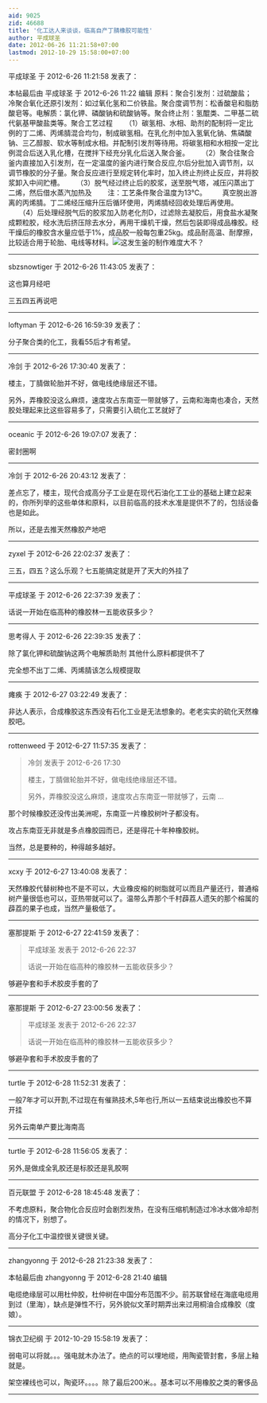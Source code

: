 ```yaml
---
aid: 9025
zid: 46688
title: '化工达人来谈谈，临高自产丁腈橡胶可能性'
author: 平成球圣
date: 2012-06-26 11:21:58+07:00
lastmod: 2012-10-29 15:58:00+07:00
---
```


平成球圣 于 2012-6-26 11:21:58 发表了：

本帖最后由 平成球圣 于 2012-6-26 11:22 编辑 原料：聚合引发剂：过硫酸盐；冷聚合氧化还原引发剂：如过氧化氢和二价铁盐。聚合度调节剂：松香酸皂和脂肪酸皂等。电解质：氯化钾、磷酸钠和硫酸钠等。聚合终止剂：氢醌类、二甲基二硫代氨基甲酸盐类等。聚合工艺过程 　　（1）碳氢相、水相、助剂的配制将一定比例的丁二烯、丙烯腈混合均匀，制成碳氢相。在乳化剂中加入氢氧化钠、焦磷酸钠、三乙醇胺、软水等制成水相。并配制引发剂等待用。将碳氢相和水相按一定比例混合后送入乳化槽，在搅拌下经充分乳化后送入聚合釜。 　　（2）聚合往聚合釜内直接加入引发剂，在一定温度的釜内进行聚合反应,尔后分批加入调节剂，以调节橡胶的分子量。聚合反应进行至规定转化率时，加入终止剂终止反应，并将胶浆卸入中间贮槽。 　　（3）脱气经过终止后的胶浆，送至脱气塔，减压闪蒸出丁二烯，然后借水蒸汽加热及 　　注：工艺条件聚合温度为13℃。 　　真空脱出游离的丙烯腈。丁二烯经压缩升压后循环使用，丙烯腈经回收处理后再使用。 　　（4）后处理经脱气后的胶浆加入防老化剂D，过滤除去凝胶后，用食盐水凝聚成颗粒胶，经水洗后挤压除去水分，再用干燥机干燥，然后包装即得成品橡胶。经干燥后的橡胶含水量应低于1%，成品胶一般每包重25kg。成品耐高温、耐摩擦，比较适合用于轮胎、电线等材料。![](http://imgsrc.baidu.com/baike/abpic/item/adee30dd886544c08c102967.jpg)这发生釜的制作难度大不？

---------

sbzsnowtiger 于 2012-6-26 11:43:05 发表了：

这也算月经吧

三五四五再说吧

---------

loftyman 于 2012-6-26 16:59:39 发表了：

分子聚合类的化工，我看55后才有希望。

---------

冷剑 于 2012-6-26 17:30:40 发表了：

楼主，丁腈做轮胎并不好，做电线绝缘层还不错。

另外，弄橡胶没这么麻烦，速度攻占东南亚一带就够了，云南和海南也凑合，天然胶处理起来比这些容易多了，只需要引入硫化工艺就好了

---------

oceanic 于 2012-6-26 19:07:07 发表了：

密封圈啊

---------

冷剑 于 2012-6-26 20:43:12 发表了：

差点忘了，楼主，现代合成高分子工业是在现代石油化工工业的基础上建立起来的，你所列举的这些单体和原料，以目前临高的技术水准是提供不了的，包括设备也是如此。

所以，还是去推天然橡胶产地吧

---------

zyxel 于 2012-6-26 22:02:37 发表了：

三五，四五？这么乐观？七五能搞定就是开了天大的外挂了

---------

平成球圣 于 2012-6-26 22:37:39 发表了：

话说一开始在临高种的橡胶林一五能收获多少？

---------

思考得人 于 2012-6-26 22:39:35 发表了：

除了氯化钾和硫酸钠这两个电解质助剂 其他什么原料都提供不了

完全想不出丁二烯、丙烯腈该怎么规模提取

---------

瘫痪 于 2012-6-27 03:22:49 发表了：

非达人表示，合成橡胶这东西没有石化工业是无法想象的。老老实实的硫化天然橡胶吧。

---------

rottenweed 于 2012-6-27 11:57:35 发表了：

> 冷剑 发表于 2012-6-26 17:30
> 
> 楼主，丁腈做轮胎并不好，做电线绝缘层还不错。
> 
> 另外，弄橡胶没这么麻烦，速度攻占东南亚一带就够了，云南 ...



那个时候橡胶还没传出美洲呢，东南亚一片橡胶树叶子都没有。

攻占东南亚无非就是多点橡胶园而已，还是得花十年种橡胶树。

当然，总是要种的，种得越多越好。

---------

xcxy 于 2012-6-27 13:40:08 发表了：

天然橡胶代替树种也不是不可以，大业橡皮榕的树脂就可以而且产量还行，普通榕树产量很低也可以，亚热带就可以了。温带么弄那个千村薜荔人遗矢的那个榕属的薜荔的果子也成，当然产量极低了。

---------

塞那提斯 于 2012-6-27 22:41:59 发表了：

> 平成球圣 发表于 2012-6-26 22:37
> 
> 话说一开始在临高种的橡胶林一五能收获多少？



够避孕套和手术胶皮手套的了

---------

塞那提斯 于 2012-6-27 23:00:56 发表了：

> 平成球圣 发表于 2012-6-26 22:37
> 
> 话说一开始在临高种的橡胶林一五能收获多少？



够避孕套和手术胶皮手套的了

---------

turtle 于 2012-6-28 11:52:31 发表了：

一般7年才可以开割,不过现在有催熟技术,5年也行,所以一五结束说出橡胶也不算开挂

另外云南单产要比海南高

---------

turtle 于 2012-6-28 11:56:05 发表了：

另外,是做成全乳胶还是标胶还是乳胶啊

---------

百元联盟 于 2012-6-28 18:45:48 发表了：

不考虑原料，聚合物化合反应时会剧烈发热，在没有压缩机制造过冷冰水做冷却剂的情况下，别想了。

高分子化工中温控很关键很关键。

---------

zhangyonng 于 2012-6-28 21:23:38 发表了：

本帖最后由 zhangyonng 于 2012-6-28 21:40 编辑 

电缆绝缘层可以用杜仲胶，杜仲树在中国分布范围不少。前苏联曾经在海底电缆用到过（里海），缺点是弹性不行，另外貌似文革时期弄出来过用桐油合成橡胶（度娘）。

---------

锦衣卫纪纲 于 2012-10-29 15:58:19 发表了：

弱电可以将就。。。强电就木办法了。绝点的可以埋地缆，用陶瓷管封套，多层上釉就是。

架空裸线也可以，陶瓷环。。。。除了最后200米。。基本可以不用橡胶之类的奢侈品

---------

